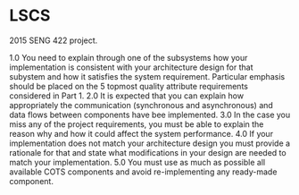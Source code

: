 # LSCS
2015 SENG 422 project.

1.0 You need to explain through one of the subsystems how your implementation is consistent with your architecture design for 
    that subystem and how it satisfies the system requirement. Particular emphasis should be placed on the 5 topmost quality
    attribute requirements considered in Part 1.
2.0 It is expected that you can explain how appropriately the communication (synchronous and asynchronous) and data flows
    between components have bee implemented.
3.0 In the case you miss any of the project requirements, you must be able to explain the reason why and how it could affect
    the system performance.
4.0 If your implementation does not match your architecture design you must provide a rationale for that and state what 
    modifications in your design are needed to match your implementation.
5.0 You must use as much as possible all available COTS components and avoid re-implementing any ready-made component.
